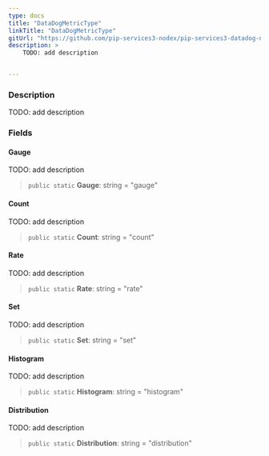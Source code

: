 ```yaml
---
type: docs
title: "DataDogMetricType"
linkTitle: "DataDogMetricType"
gitUrl: "https://github.com/pip-services3-nodex/pip-services3-datadog-nodex"
description: >
    TODO: add description


---
```


### Description

TODO: add description


### Fields

<span class="hide-title-link">

#### Gauge
TODO: add description
> `public static` **Gauge**: string = "gauge"
#### Count
TODO: add description
> `public static` **Count**: string = "count"
#### Rate
TODO: add description
> `public static` **Rate**: string = "rate"
#### Set
TODO: add description
> `public static` **Set**: string = "set"
#### Histogram
TODO: add description
> `public static` **Histogram**: string = "histogram"
#### Distribution
TODO: add description
> `public static` **Distribution**: string = "distribution"

</span>